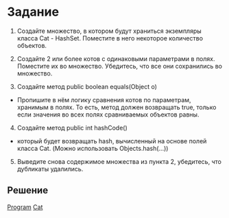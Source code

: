 # Задание

1. Создайте множество, в котором будут храниться экземпляры класса Cat - HashSet<Cat>. Поместите в него некоторое количество объектов.

2. Создайте 2 или более котов с одинаковыми параметрами в полях. Поместите их во множество. Убедитесь, что все они сохранились во множество.

3. Создайте метод public boolean equals(Object o)

* Пропишите в нём логику сравнения котов по параметрам, хранимым в полях. То есть, метод должен возвращать true, только если значения во всех полях сравниваемых объектов равны.

4. Создайте метод public int hashCode()

* который будет возвращать hash, вычисленный на основе полей класса Cat. (Можно использовать Objects.hash(...))

5. Выведите снова содержимое множества из пункта 2, убедитесь, что дубликаты удалились.

## Решение 


[Program](src/main/java/ru/egorova/api/Homework6/Program.java)
[Cat](src/main/java/ru/egorova/api/Homework5/Cat.java)
